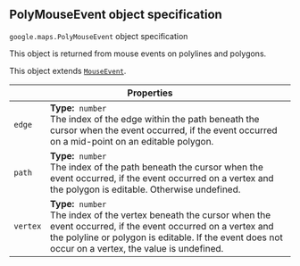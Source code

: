 <h2 id="PolyMouseEvent"> PolyMouseEvent object specification </h2><p>
<code><span itemprop="path">google.maps</span>.<span itemprop="name">PolyMouseEvent</span></code>
object specification
</p><p>This object is returned from mouse events on polylines and polygons.</p><p>This object extends
<code><a href="https://github.com/amenadiel/google-maps-documentation/blob/master/docs/MouseEvent.md">MouseEvent</a></code>.
</p><div class="devsite-table-wrapper"><table class="properties responsive" summary="record PolyouseEvent - Properties">

<thead>
<tr><th colspan="2">Properties</th>
</tr></thead>
<tbody>
<tr>
<td><code><span>edge</span></code></td>
<td><div><strong>Type:</strong>&nbsp; <code>number</code></div>
<div class="desc">The index of the edge within the path beneath the cursor when the event occurred, if the event occurred on a mid-point on an editable polygon.</div></td>
</tr>
<tr>
<td><code><span>path</span></code></td>
<td><div><strong>Type:</strong>&nbsp; <code>number</code></div>
<div class="desc">The index of the path beneath the cursor when the event occurred, if the event occurred on a vertex and the polygon is editable. Otherwise undefined.</div></td>
</tr>
<tr>
<td><code><span>vertex</span></code></td>
<td><div><strong>Type:</strong>&nbsp; <code>number</code></div>
<div class="desc">The index of the vertex beneath the cursor when the event occurred, if the event occurred on a vertex and the polyline or polygon is editable. If the event does not occur on a vertex, the value is undefined.</div></td>
</tr>
</tbody>
</table></div>
